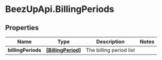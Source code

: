 # BeezUpApi.BillingPeriods

## Properties
Name | Type | Description | Notes
------------ | ------------- | ------------- | -------------
**billingPeriods** | [**[BillingPeriod]**](BillingPeriod.md) | The billing period list | 


